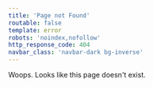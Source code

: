 ```yaml
---
title: 'Page not Found'
routable: false
template: error
robots: 'noindex,nofollow'
http_response_code: 404
navbar_class: 'navbar-dark bg-inverse'
---
```


Woops. Looks like this page doesn't exist.
